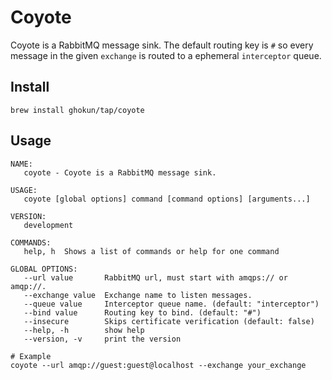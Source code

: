 # Coyote

Coyote is a RabbitMQ message sink. The default routing key is `#` so every message in the given `exchange` is routed to a ephemeral `interceptor` queue.

## Install

```shell
brew install ghokun/tap/coyote
```

## Usage

```shell
NAME:
   coyote - Coyote is a RabbitMQ message sink.

USAGE:
   coyote [global options] command [command options] [arguments...]

VERSION:
   development

COMMANDS:
   help, h  Shows a list of commands or help for one command

GLOBAL OPTIONS:
   --url value       RabbitMQ url, must start with amqps:// or amqp://.
   --exchange value  Exchange name to listen messages.
   --queue value     Interceptor queue name. (default: "interceptor")
   --bind value      Routing key to bind. (default: "#")
   --insecure        Skips certificate verification (default: false)
   --help, -h        show help
   --version, -v     print the version

# Example
coyote --url amqp://guest:guest@localhost --exchange your_exchange
```
